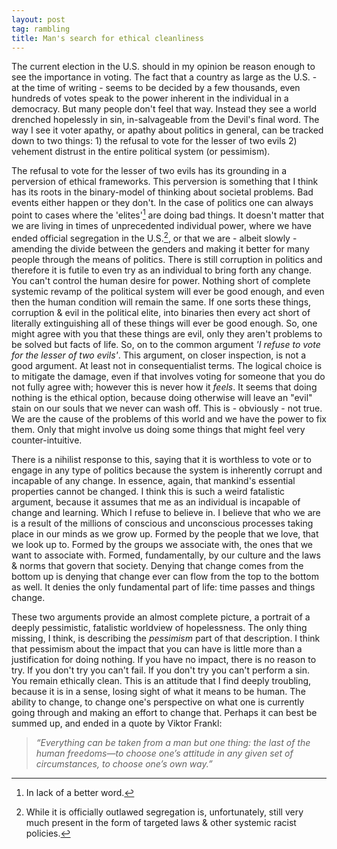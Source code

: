 ```yaml
---
layout: post
tag: rambling
title: Man's search for ethical cleanliness
---
```


The current election in the U.S. should in my opinion be reason enough to see the importance in voting. The fact that a country as large as the U.S. - at the time of writing - seems to be decided by a few thousands, even hundreds of votes speak to the power inherent in the individual in a democracy. But many people don't feel that way. Instead they see a world drenched hopelessly in sin, in-salvageable from the Devil's final word. The way I see it voter apathy, or apathy about politics in general, can be tracked down to two things: 1) the refusal to vote for the lesser of two evils 2) vehement distrust in the entire political system (or pessimism).

The refusal to vote for the lesser of two evils has its grounding in a perversion of ethical frameworks. This perversion is something that I think has its roots in the binary-model of thinking about societal problems. Bad events either happen or they don't. In the case of politics one can always point to cases where the 'elites'[^1] are doing bad things. It doesn't matter that we are living in times of unprecedented individual power, where we have ended official segregation in the U.S.[^2], or that we are - albeit slowly - amending the divide between the genders and making it better for many people through the means of politics. There is still corruption in politics and therefore it is futile to even try as an individual to bring forth any change. You can't control the human desire for power. Nothing short of complete systemic revamp of the political system will ever be good enough, and even then the human condition will remain the same. If one sorts these things, corruption & evil in the political elite, into binaries then every act short of literally extinguishing all of these things will ever be good enough. So, one might agree with you that these things are evil, only they aren't problems to be solved but facts of life. So, on to the common argument *'I refuse to vote for the lesser of two evils'*. This argument, on closer inspection, is not a good argument. At least not in consequentialist terms. The logical choice is to mitigate the damage, even if that involves voting for someone that you do not fully agree with; however this is never how it *feels*. It seems that doing nothing is the ethical option, because doing otherwise will leave an "evil" stain on our souls that we never can wash off. This is - obviously - not true. We are the cause of the problems of this world and we have the power to fix them. Only that might involve us doing some things that might feel very counter-intuitive.

There is a nihilist response to this, saying that it is worthless to vote or to engage in any type of politics because the system is inherently corrupt and incapable of any change. In essence, again, that mankind's essential properties cannot be changed. I think this is such a weird fatalistic argument, because it assumes that me as an individual is incapable of change and learning. Which I refuse to believe in. I believe that who we are is a result of the millions of conscious and unconscious processes taking place in our minds as we grow up. Formed by the people that we love, that we look up to. Formed by the groups we associate with, the ones that we want to associate with. Formed, fundamentally, by our culture and the laws & norms that govern that society. Denying that change comes from the bottom up is denying that change ever can flow from the top to the bottom as well. It denies the only fundamental part of life: time passes and things change.

These two arguments provide an almost complete picture, a portrait of a deeply pessimistic, fatalistic worldview of hopelessness. The only thing missing, I think, is describing the *pessimism* part of that description. I think that pessimism about the impact that you can have is little more than a justification for doing nothing. If you have no impact, there is no reason to try. If you don't try you can't fail. If you don't try you can't perform a sin. You remain ethically clean. This is an attitude that I find deeply troubling, because it is in a sense, losing sight of what it means to be human. The ability to change, to change one's perspective on what one is currently going through and making an effort to change that. Perhaps it can best be summed up, and ended in a quote by Viktor Frankl:

> *“Everything can be taken from a man but one thing: the last of the human freedoms—to choose one’s attitude in any given set of circumstances, to choose one’s own way.”*



<!-- footnotes -->

[^1]: In lack of a better word.

[^2]: While it is officially outlawed segregation is, unfortunately, still very much present in the form of targeted laws & other systemic racist policies.
